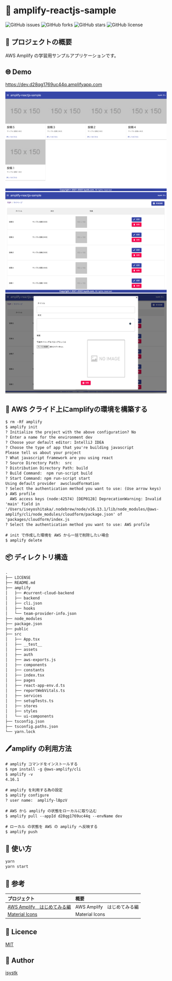 🌙 amplify-reactjs-sample
====

![GitHub issues](https://img.shields.io/github/issues/isystk/amplify-reactjs-sample)
![GitHub forks](https://img.shields.io/github/forks/isystk/amplify-reactjs-sample)
![GitHub stars](https://img.shields.io/github/stars/isystk/amplify-reactjs-sample)
![GitHub license](https://img.shields.io/github/license/isystk/amplify-reactjs-sample)

## 📗 プロジェクトの概要

AWS Amplify の学習用サンプルアプリケーションです。

## 🌐 Demo
https://dev.d28qg1769uc44q.amplifyapp.com

![TOP画面](./app1.png "TOP画面")
![マイページ一覧](./app2.png "マイページ一覧")
![投稿フォーム](./app3.png "投稿フォーム")


## 🔧  AWS クライド上にamplifyの環境を構築する
```text
$ rm -Rf amplify
$ amplify init
? Initialize the project with the above configuration? No
? Enter a name for the environment dev
? Choose your default editor: IntelliJ IDEA
? Choose the type of app that you're building javascript
Please tell us about your project
? What javascript framework are you using react
? Source Directory Path:  src
? Distribution Directory Path: build
? Build Command:  npm run-script build
? Start Command: npm run-script start
Using default provider  awscloudformation
? Select the authentication method you want to use: (Use arrow keys)
❯ AWS profile 
  AWS access keys (node:42574) [DEP0128] DeprecationWarning: Invalid 'main' field in '/Users/iseyoshitaka/.nodebrew/node/v16.13.1/lib/node_modules/@aws-amplify/cli/node_modules/cloudform/package.json' of 'packages/cloudform/index.js
? Select the authentication method you want to use: AWS profile

# init で作成した環境を AWS から一括で削除したい場合
$ amplify delete
```

## 📦 ディレクトリ構造

```
.
├── LICENSE
├── README.md
├── amplify
│   ├── #current-cloud-backend
│   ├── backend
│   ├── cli.json
│   ├── hooks
│   └── team-provider-info.json
├── node_modules
├── package.json
├── public
├── src
│   ├── App.tsx
│   ├── __test__
│   ├── assets
│   ├── auth
│   ├── aws-exports.js
│   ├── components
│   ├── constants
│   ├── index.tsx
│   ├── pages
│   ├── react-app-env.d.ts
│   ├── reportWebVitals.ts
│   ├── services
│   ├── setupTests.ts
│   ├── stores
│   ├── styles
│   └── ui-components
├── tsconfig.json
├── tsconfig.paths.json
└── yarn.lock
```


## 🖊️amplify の利用方法 

```shell
# amplify コマンドをインストールする
$ npm install -g @aws-amplify/cli
$ amplify -v
4.16.1

# amplify を利用する為の設定
$ amplify configure
? user name:  amplify-lBpzV

# AWS から amplify の状態をローカルに取り込む
$ amplify pull --appId d28qg1769uc44q --envName dev

# ローカル の状態を AWS の amplify へ反映する
$ amplify push
```

## 💬 使い方
```text
yarn
yarn start
```

## 🎨 参考

| プロジェクト| 概要|
| :---------------------------------------| :-------------------------------|
| [AWS Amplify　はじめてみる編](https://qiita.com/t_okkan/items/38aca98993bf06598af6)| AWS Amplify　はじめてみる編 |
| [Material Icons](https://v4.mui.com/components/material-icons/)| Material Icons |

## 🎫 Licence

[MIT](https://github.com/isystk/amplify-reactjs-sample/blob/master/LICENSE)

## 👀 Author

[isystk](https://github.com/isystk)

